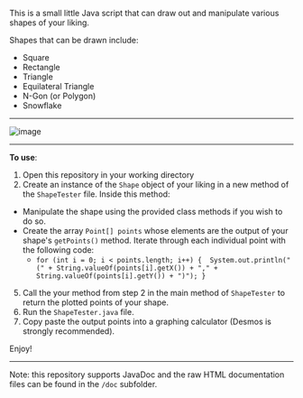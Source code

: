 This is a small little Java script that can draw out and manipulate various shapes of your liking.

Shapes that can be drawn include: 
* Square
* Rectangle
* Triangle
* Equilateral Triangle
* N-Gon (or Polygon)
* Snowflake
---

![image](https://user-images.githubusercontent.com/33074434/128992036-90857315-862c-4dd9-a009-8e4c8e9df46d.png)

---

**To use**:
1. Open this repository in your working directory
2. Create an instance of the `Shape` object of your liking in a new method of the `ShapeTester` file. Inside this method:
* Manipulate the shape using the provided class methods if you wish to do so.
* Create the array `Point[] points` whose elements are the output of your shape's `getPoints()` method. Iterate through each individual point with the following code:
  * `for (int i = 0; i < points.length; i++) { 
          System.out.println("(" + String.valueOf(points[i].getX()) + "," + String.valueOf(points[i].getY()) + ")");
    } `
5. Call the your method from step 2 in the main method of `ShapeTester` to return the plotted points of your shape.
6. Run the `ShapeTester.java` file.
7. Copy paste the output points into a graphing calculator (Desmos is strongly recommended).

Enjoy!

---
Note: this repository supports JavaDoc and the raw HTML documentation files can be found in the `/doc` subfolder.
